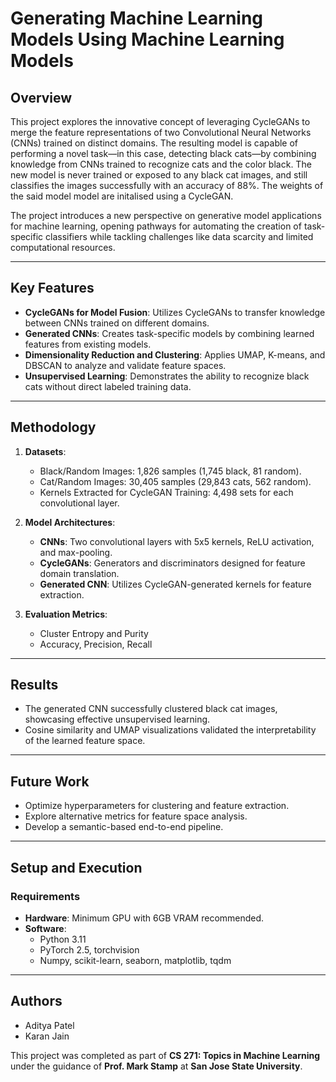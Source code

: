 # Generating Machine Learning Models Using Machine Learning Models

## Overview
This project explores the innovative concept of leveraging CycleGANs to merge the feature representations of two Convolutional Neural Networks (CNNs) trained on distinct domains. The resulting model is capable of performing a novel task—in this case, detecting black cats—by combining knowledge from CNNs trained to recognize cats and the color black. The new model is never trained or exposed to any black cat images, and still classifies the images successfully with an accuracy of 88%. The weights of the said model model are initalised using a CycleGAN.

The project introduces a new perspective on generative model applications for machine learning, opening pathways for automating the creation of task-specific classifiers while tackling challenges like data scarcity and limited computational resources.

---

## Key Features
- **CycleGANs for Model Fusion**: Utilizes CycleGANs to transfer knowledge between CNNs trained on different domains.
- **Generated CNNs**: Creates task-specific models by combining learned features from existing models.
- **Dimensionality Reduction and Clustering**: Applies UMAP, K-means, and DBSCAN to analyze and validate feature spaces.
- **Unsupervised Learning**: Demonstrates the ability to recognize black cats without direct labeled training data.

---

## Methodology
1. **Datasets**:
   - Black/Random Images: 1,826 samples (1,745 black, 81 random).
   - Cat/Random Images: 30,405 samples (29,843 cats, 562 random).
   - Kernels Extracted for CycleGAN Training: 4,498 sets for each convolutional layer.

2. **Model Architectures**:
   - **CNNs**: Two convolutional layers with 5x5 kernels, ReLU activation, and max-pooling.
   - **CycleGANs**: Generators and discriminators designed for feature domain translation.
   - **Generated CNN**: Utilizes CycleGAN-generated kernels for feature extraction.

3. **Evaluation Metrics**:
   - Cluster Entropy and Purity
   - Accuracy, Precision, Recall

---

## Results
- The generated CNN successfully clustered black cat images, showcasing effective unsupervised learning.
- Cosine similarity and UMAP visualizations validated the interpretability of the learned feature space.

---

## Future Work
- Optimize hyperparameters for clustering and feature extraction.
- Explore alternative metrics for feature space analysis.
- Develop a semantic-based end-to-end pipeline.

---

## Setup and Execution
### Requirements
- **Hardware**: Minimum GPU with 6GB VRAM recommended.
- **Software**:
  - Python 3.11
  - PyTorch 2.5, torchvision
  - Numpy, scikit-learn, seaborn, matplotlib, tqdm

---

## Authors
- Aditya Patel
- Karan Jain

This project was completed as part of **CS 271: Topics in Machine Learning** under the guidance of **Prof. Mark Stamp** at **San Jose State University**.

